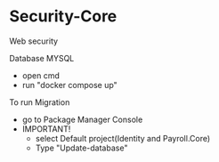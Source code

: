 # Security-Core
Web security 

Database MYSQL
- open cmd
- run "docker compose up"

To run Migration
- go to Package Manager Console
- IMPORTANT! 
    - select Default project(Identity and Payroll.Core)
    - Type "Update-database"